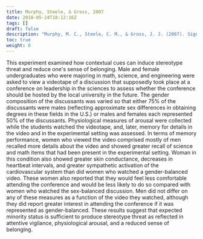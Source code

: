```yaml
---
title: Murphy, Steele, & Gross, 2007
date: 2018-05-24T18:12:16Z
tags: []
draft: false
description: "Murphy, M. C., Steele, C. M., & Gross, J. J. (2007). Signaling threat: How situational cues affect women in math, science, and engineering settings. *Psychological Science, 18*, 879-885."
toc: true
weight: 0
---
```


This experiment examined how contextual cues can induce stereotype threat and reduce one's sense of belonging. Male and female undergraduates who were majoring in math, science, and engineering were asked to view a videotape of a discussion that supposedly took place at a conference on leadership in the sciences to assess whether the conference should be hosted by the local university in the future. The gender composition of the discussants was varied so that either 75% of the discussants were males (reflecting approximate sex differences in obtaining degrees in these fields in the U.S.) or males and females each represented 50% of the discussants. Physiological measures of arousal were collected while the students watched the videotape, and, later, memory for details in the video and in the experimental setting was assessed. In terms of memory performance, women who viewed the video comprised mostly of men recalled more details about the video and showed greater recall of science and math items that had been present in the experimental setting. Woman in this condition also showed greater skin conductance, decreases in heartbeat intervals, and greater sympathetic activation of the cardiovascular system than did women who watched a gender-balanced video. These women also reported that they would feel less comfortable attending the conference and would be less likely to do so compared with women who watched the sex-balanced discussion. Men did not differ on any of these measures as a function of the video they watched, although they did report greater interest in attending the conference if it was represented as gender-balanced. These results suggest that expected minority status is sufficient to produce stereotype threat as reflected in attentive vigilance, physiological arousal, and a reduced sense of belonging.
